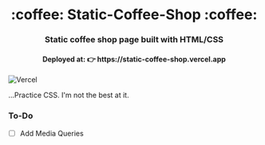 <h1 align="center"> :coffee: Static-Coffee-Shop :coffee: </h1>
<h3 align="center">Static coffee shop page built with HTML/CSS</h3>

<h4 align="center">Deployed at: 👉 https://static-coffee-shop.vercel.app </h4>

![Vercel](http://therealsujitk-vercel-badge.vercel.app/?app=therealsujitk-vercel-badge)

...Practice CSS. I'm not the best at it. 

### To-Do
- [ ] Add Media Queries
